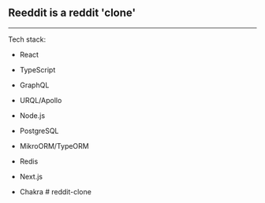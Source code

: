 ## **Reeddit is a reddit 'clone'**

---

Tech stack:

-   React

-   TypeScript

-   GraphQL

-   URQL/Apollo

-   Node.js

-   PostgreSQL

-   MikroORM/TypeORM

-   Redis

-   Next.js

-   Chakra
#   r e d d i t - c l o n e  
 